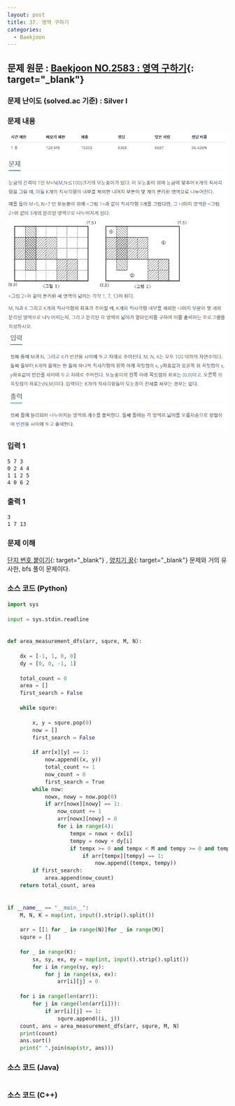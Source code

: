 ```yaml
---
layout: post
title: 37. 영역 구하기
categories:
  - Baekjoon
---
```


## 문제 원문 : [Baekjoon NO.2583 : 영역 구하기](https://www.acmicpc.net/problem/2583){: target="\_blank"}

### 문제 난이도 (solved.ac 기준) : Silver I

### 문제 내용

![2583_area_measurement_1](/assets/images/Baekjoon/2583_area_measurement_1.PNG)
![2583_area_measurement_2](/assets/images/Baekjoon/2583_area_measurement_2.PNG)

### 입력 1

```
5 7 3
0 2 4 4
1 1 2 5
4 0 6 2
```

### 출력 1

```
3
1 7 13
```

### 문제 이해

[단지 번호 붙이기](<http://takeaimk.tk/baekjoon/2020/03/13/(Baekjoon)2667_building_site_numbering.html>){: target="\_blank"} , [양치기 꿍](<http://takeaimk.tk/baekjoon/2020/03/11/(Baekjoon)3187_shepherd_goong.html>){: target="\_blank"} 문제와 거의 유사한, bfs 풀이 문제이다.

### 소스 코드 (Python)

```python
import sys

input = sys.stdin.readline


def area_measurement_dfs(arr, squre, M, N):

    dx = [-1, 1, 0, 0]
    dy = [0, 0, -1, 1]

    total_count = 0
    area = []
    first_search = False

    while squre:

        x, y = squre.pop(0)
        now = []
        first_search = False

        if arr[x][y] == 1:
            now.append((x, y))
            total_count += 1
            now_count = 0
            first_search = True
        while now:
            nowx, nowy = now.pop(0)
            if arr[nowx][nowy] == 1:
                now_count += 1
                arr[nowx][nowy] = 0
                for i in range(4):
                    tempx = nowx + dx[i]
                    tempy = nowy + dy[i]
                    if tempx >= 0 and tempx < M and tempy >= 0 and tempy < N:
                        if arr[tempx][tempy] == 1:
                            now.append((tempx, tempy))
        if first_search:
            area.append(now_count)
    return total_count, area


if __name__ == "__main__":
    M, N, K = map(int, input().strip().split())

    arr = [[1 for _ in range(N)]for _ in range(M)]
    squre = []

    for _ in range(K):
        sx, sy, ex, ey = map(int, input().strip().split())
        for i in range(sy, ey):
            for j in range(sx, ex):
                arr[i][j] = 0

    for i in range(len(arr)):
        for j in range(len(arr[i])):
            if arr[i][j] == 1:
                squre.append((i, j))
    count, ans = area_measurement_dfs(arr, squre, M, N)
    print(count)
    ans.sort()
    print(" ".join(map(str, ans)))

```

### 소스 코드 (Java)

```java

```

### 소스 코드 (C++)

```cpp

```
